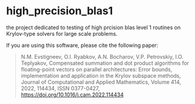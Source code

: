 # high_precision_blas1
the project dedicated to testing of high prcision blas level 1 routines on Krylov-type solvers for large scale problems.

If you are using this software, please cite the following paper:

> N.M. Evstigneev, O.I. Ryabkov, A.N. Bocharov, V.P. Petrovskiy, I.O. Teplyakov, Compensated summation and dot product algorithms for floating-point vectors on parallel architectures: Error bounds, implementation and application in the Krylov subspace methods, Journal of Computational and Applied Mathematics, Volume 414, 2022, 114434, ISSN 0377-0427, https://doi.org/10.1016/j.cam.2022.114434
